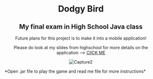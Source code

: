 <h1 align="center">Dodgy Bird</h1>
<h2 align="center">My final exam in High School Java class</h2>
<p align="center">Future plans for this project is to make it into a mobile application!<p>
<p align="center">Please do look at my slides from highschool for more details on the application --> 
   <a target="_blank" href="https://docs.google.com/presentation/d/18_DRBSZp-fkrUF3mWKO0JYPM07JQOgltWuirazBuNCg/edit?usp=sharing">ClICK ME</a>
<p>
<p align="center">
   <img src="https://i.ibb.co/18BSVkz/Capture2.jpg" alt="Capture2"  />
</p>
<p>*Open .jar file to play the game and read me file for more instructions*</p>
